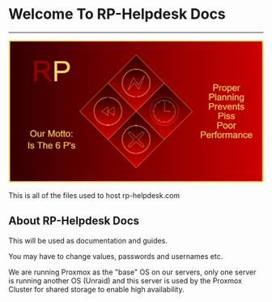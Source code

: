 # Welcome To RP-Helpdesk Docs

---------------

![pic](https://github.com/rune004/mkdocs/blob/abd1d85cad12f700ba1d48db20e64aaaaef0869d/docs/img/Logo%20(Motto)%20larger.png)

This is all of the files used to host rp-helpdesk.com


## About RP-Helpdesk Docs


This will be used as documentation and guides.


You may have to change values, passwords and usernames etc.


We are running Proxmox as the "base" OS on our servers, only one server is running another OS (Unraid) and this server is used by the Proxmox Cluster for shared storage to enable high availability. 